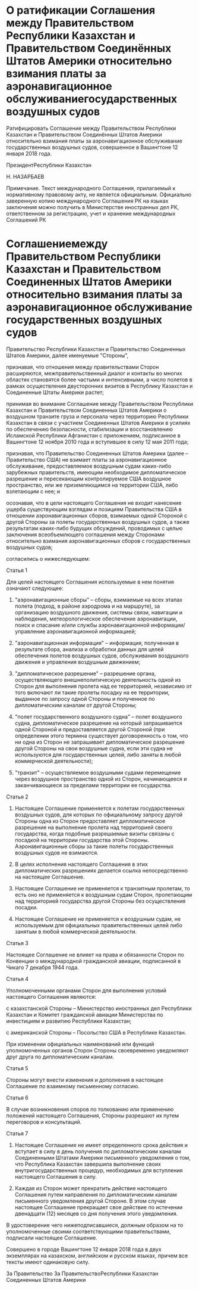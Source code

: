 # О ратификации Соглашения между Правительством Республики Казахстан и Правительством Соединённых Штатов Америки относительно взимания платы за аэронавигационное обслуживаниегосударственных воздушных судов

Ратифицировать Соглашение между Правительством Республики Казахстан и Правительством Соединённых Штатов Америки относительно взимания платы за аэронавигационное обслуживание государственных воздушных судов, совершенное в Вашингтоне 12 января 2018 года.

ПрезидентРеспублики Казахстан

Н. НАЗАРБАЕВ

Примечание. Текст международного Соглашения, прилагаемый к нормативному правовому акту, не является официальным. Официально заверенную копию международного Соглашения РК на языках заключения можно получить в Министерстве иностранных дел РК, ответственном за регистрацию, учет и хранение международных Соглашений РК

# Соглашениемежду Правительством Республики Казахстан и Правительством Соединенных Штатов Америки относительно взимания платы за аэронавигационное обслуживание государственных воздушных судов

Правительство Республики Казахстан и Правительство Соединенных Штатов Америки, далее именуемые "Стороны",

признавая, что отношения между правительствами Сторон расширяются, межправительственный диалог и контакты во многих областях становятся более частыми и интенсивными, а число полетов в рамках осуществления двусторонних визитов в Республику Казахстан и Соединенные Штаты Америки растет;

принимая во внимание Соглашение между Правительством Республики Казахстан и Правительством Соединенных Штатов Америки о воздушном транзите груза и персонала через территорию Республики Казахстан в связи с участием Соединенных Штатов Америки в усилиях по обеспечению безопасности, стабилизации и восстановлению Исламской Республики Афганистан с приложением, подписанное в Вашингтоне 12 ноября 2010 года и вступившее в силу 12 мая 2011 года;

признавая, что Правительство Соединенных Штатов Америки (далее – Правительство США) не взимает платы за аэронавигационное обслуживание, предоставляемое воздушным судам каких-либо зарубежных правительств, имеющим необходимое дипломатическое разрешение и пересекающим контролируемое США воздушное пространство, или же приземляющимся на территории США, либо взлетающим с нее; и

осознавая, что в цели настоящего Соглашения не входит нанесение ущерба существующим взглядам и позициям Правительства США в отношении аэронавигационных сборов, взимаемых одной Стороной с другой Стороны за полеты государственных воздушных судов, а также результатам каких-либо будущих обсуждений, проводимых с целью заключения всеобъемлющего соглашения между Сторонами относительно взимания аэронавигационных сборов с государственных воздушных судов;

согласились о нижеследующем:

Статья 1

Для целей настоящего Соглашения используемые в нем понятия означают следующее:

1) "аэронавигационные сборы" – сборы, взимаемые на всех этапах полета (подход, в районе аэродрома и на маршруте), за организацию воздушного движения, системы связи, навигации и наблюдения, метеорологическое обеспечение аэронавигации, поиск и спасание и/или службы аэронавигационной информации/управление аэронавигационной информацией;

2) "аэронавигационная информация" – информация, полученная в результате сбора, анализа и обработки данных для целей обеспечения полетов воздушных судов, обслуживания воздушного движения и управления воздушным движением;

3) "дипломатическое разрешение" – разрешение органа, осуществляющего внешнеполитическую деятельность одной из Сторон для выполнения пролета над ее территорией, независимо от того включают ли такие пролеты посадку на ее территории, выданное по запросу одной Стороны и полученное по дипломатическим каналам от другой Стороны;

4) "полет государственного воздушного судна" – полет воздушного судна, дипломатическое разрешение на который запрашивается одной Стороной и предоставляется другой Стороной (при определении этого термина существует договоренность о том, что ни одна из Сторон не запрашивает дипломатическое разрешение другой Стороны на свои воздушные судна, если эти судна не используются для государственных целей, либо заняты в любой коммерческой деятельности);

5) "транзит" – осуществляемое воздушными судами перемещение через воздушное пространство одной из Сторон, начинающееся и заканчивающееся за пределами территории ее государства.

Статья 2

1. Настоящее Соглашение применяется к полетам государственных воздушных судов, для которых по официальному запросу другой Стороны одна из Сторон предоставляет дипломатическое разрешение на выполнение пролета над территорией своего государства, когда подобные разрешаемые визиты связаны с посадкой на территории государства этой Стороны. Аэронавигационные сборы за такие полеты государственных воздушных судов не взимаются.

2. В целях исполнения настоящего Соглашения в этих дипломатических разрешениях делается ссылка непосредственно на настоящее Соглашение.

3. Настоящее Соглашение не применяется к транзитным пролетам, то есть оно не применяется к воздушным судам Сторон, пролетающим над территорией государства другой Стороны без осуществления посадки.

4. Настоящее Соглашение не применяется к воздушным судам, не используемым для официальных правительственных целей либо занятым в любой коммерческой деятельности.

Статья 3

Настоящее Соглашение не влияет на права и обязанности Сторон по Конвенции о международной гражданской авиации, подписанной в Чикаго 7 декабря 1944 года.

Статья 4

Уполномоченными органами Сторон для выполнения условий настоящего Соглашения являются:

с казахстанской Стороны – Министерство иностранных дел Республики Казахстан и Комитет гражданской авиации Министерства по инвестициям и развитию Республики Казахстан;

с американской Стороны – Посольство США в Республике Казахстан.

При изменении официальных наименований или функций уполномоченных органов Сторон Стороны своевременно уведомляют друг друга по дипломатическим каналам.

Статья 5

Стороны могут внести изменения и дополнения в настоящее Соглашение по взаимному письменному согласию.

Статья 6

В случае возникновения споров по толкованию или применению положений настоящего Соглашения, Стороны разрешают их путем переговоров и консультаций.

Статья 7

1. Настоящее Соглашение не имеет определенного срока действия и вступает в силу в день получения по дипломатическим каналам Соединенными Штатами Америки письменного уведомления о том, что Республика Казахстан завершила выполнение своих внутригосударственных процедур, необходимых для вступления настоящего Соглашения в силу.

2. Каждая из Сторон может прекратить действие настоящего Соглашения путем направления по дипломатическим каналам письменного уведомления другой Стороне. В этом случае настоящее Соглашение прекращает свое действие по истечении двенадцати (12) месяцев со дня получения этого уведомления.

В удостоверение чего нижеподписавшиеся, должным образом на то уполномоченные своими соответствующими правительствами, подписали настоящее Соглашение.

Совершено в городе Вашингтоне 12 января 2018 года в двух экземплярах на казахском, английском и русском языках, причем все тексты имеют одинаковую силу.

За Правительство                   За ПравительствоРеспублики Казахстан               Соединенных Штатов Америки

